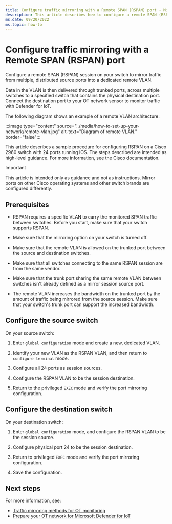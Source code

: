 ```yaml
---
title: Configure traffic mirroring with a Remote SPAN (RSPAN) port - Microsoft Defender for IoT
description: This article describes how to configure a remote SPAN (RSPAN) port for traffic mirroring when monitoring OT networks with Microsoft Defender for IoT.
ms.date: 09/20/2022
ms.topic: how-to
---
```


# Configure traffic mirroring with a Remote SPAN (RSPAN) port

Configure a remote SPAN (RSPAN) session on your switch to mirror traffic from multiple, distributed source ports into a dedicated remote VLAN.

Data in the VLAN is then delivered through trunked ports, across multiple switches to a specified switch that contains the physical destination port. Connect the destination port to your OT network sensor to monitor traffic with Defender for IoT.

The following diagram shows an example of a remote VLAN architecture:

:::image type="content" source="../media/how-to-set-up-your-network/remote-vlan.jpg" alt-text="Diagram of remote VLAN." border="false":::

This article describes a sample procedure for configuring RSPAN on a Cisco 2960 switch with 24 ports running IOS. The steps described are intended as high-level guidance. For more information, see the Cisco documentation.

> [!IMPORTANT]
> This article is intended only as guidance and not as instructions. Mirror ports on other Cisco operating systems and other switch brands are configured differently.

## Prerequisites

- RSPAN requires a specific VLAN to carry the monitored SPAN traffic between switches. Before you start, make sure that your switch supports RSPAN.

- Make sure that the mirroring option on your switch is turned off.

- Make sure that the remote VLAN is allowed on the trunked port between the source and destination switches.

- Make sure that all switches connecting to the same RSPAN session are from the same vendor.

- Make sure that the trunk port sharing the same remote VLAN between switches isn't already defined as a mirror session source port.

- The remote VLAN increases the bandwidth on the trunked port by the amount of traffic being mirrored from the source session. Make sure that your switch's trunk port can support the increased bandwidth.

## Configure the source switch

On your source switch:

1. Enter `global configuration` mode and create a new, dedicated VLAN.

1. Identify your new VLAN as the RSPAN VLAN, and then return to `configure terminal` mode.

1. Configure all 24 ports as session sources.

1. Configure the RSPAN VLAN to be the session destination.

1. Return to the privileged `EXEC` mode and verify the port mirroring configuration.

## Configure the destination switch

On your destination switch:

1. Enter `global configuration` mode, and configure the RSPAN VLAN to be the session source.

1. Configure physical port 24 to be the session destination.

1. Return to privileged `EXEC` mode and verify the port mirroring configuration.

1. Save the configuration.

## Next steps

For more information, see:

- [Traffic mirroring methods for OT monitoring](../best-practices/traffic-mirroring-methods.md)
- [Prepare your OT network for Microsoft Defender for IoT](../how-to-set-up-your-network.md)